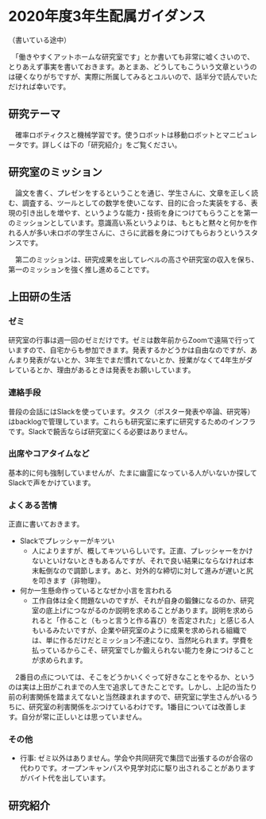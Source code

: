 # 2020年度3年生配属ガイダンス

（書いている途中）

　「働きやすくアットホームな研究室です」とか書いても非常に嘘くさいので、とりあえず事実を書いておきます。あとまあ、どうしてもこういう文章というのは硬くなりがちですが、実際に所属してみるとユルいので、話半分で読んでいただければ幸いです。


## 研究テーマ

　確率ロボティクスと機械学習です。使うロボットは移動ロボットとマニピュレータです。詳しくは下の「研究紹介」をご覧ください。

## 研究室のミッション

　論文を書く、プレゼンをするということを通じ、学生さんに、文章を正しく読む、調査する、ツールとしての数学を使いこなす、目的に合った実装をする、表現の引き出しを増やす、というような能力・技術を身につけてもらうことを第一のミッションとしています。意識高い系というよりは、もともと黙々と何かを作れる人が多い未ロボの学生さんに、さらに武器を身につけてもらおうというスタンスです。

　第二のミッションは、研究成果を出してレベルの高さや研究室の収入を保ち、第一のミッションを強く推し進めることです。

## 上田研の生活

### ゼミ

研究室の行事は週一回のゼミだけです。ゼミは数年前からZoomで遠隔で行っていますので、自宅からも参加できます。発表するかどうかは自由なのですが、あんまり発表がないとか、3年生でまだ慣れてないとか、授業がなくて4年生がダレているとか、理由があるときは発表をお願いしています。

### 連絡手段

普段の会話にはSlackを使っています。タスク（ポスター発表や卒論、研究等）はbacklogで管理しています。これらも研究室に来ずに研究するためのインフラです。Slackで饒舌ならば研究室にくる必要はありません。

### 出席やコアタイムなど

基本的に何も強制していませんが、たまに幽霊になっている人がいないか探してSlackで声をかけています。


### よくある苦情

正直に書いておきます。

* Slackでプレッシャーがキツい
    * 人によりますが、概してキツいらしいです。正直、プレッシャーをかけないといけないときもあるんですが、それで良い結果にならなければ本末転倒なので調節します。あと、対外的な締切に対して進みが遅いと尻を叩きます（非物理）。
* 何か一生懸命作っているとなぜか小言を言われる
    * 工作自体は全く問題ないのですが、それが自身の鍛錬になるのか、研究室の底上げにつながるのか説明を求めることがあります。説明を求められると「作ること（もっと言うと作る喜び）を否定された」と感じる人もいるみたいですが、企業や研究室のように成果を求められる組織では、単に作るだけだとミッション不達になり、当然叱られます。学費を払っているからこそ、研究室でしか鍛えられない能力を身につけることが求められます。


　2番目の点については、そこをどうかいくぐって好きなことをやるか、というのは実は上田がこれまでの人生で追求してきたことです。しかし、上記の当たり前の利害関係を踏まえてないと当然疎まれますので、研究室に学生さんがいるうちに、研究室の利害関係をぶつけているわけです。1番目については改善します。自分が常に正しいとは思っていません。

### その他

* 行事: ゼミ以外はありません。学会や共同研究で集団で出張するのが合宿の代わりです。オープンキャンパスや見学対応に駆り出されることがありますがバイト代を出しています。


## 研究紹介
